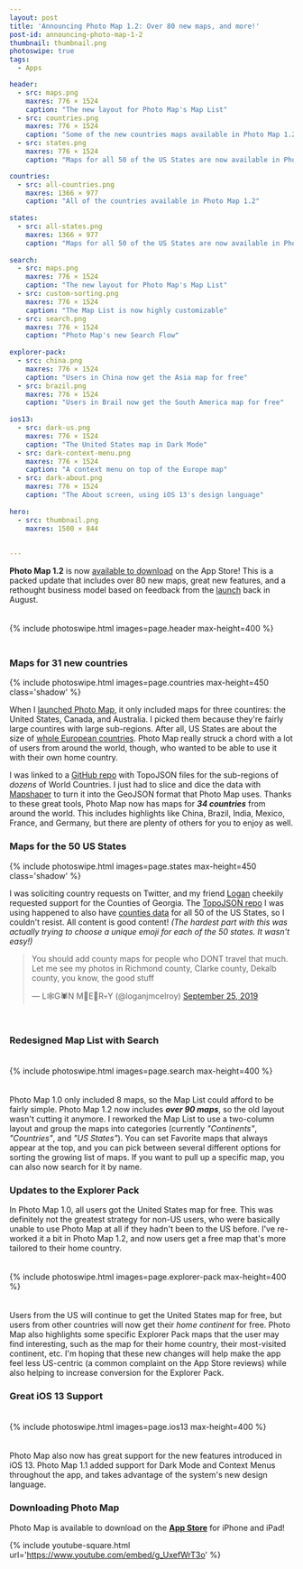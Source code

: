 ```yaml
---
layout: post
title: 'Announcing Photo Map 1.2: Over 80 new maps, and more!'
post-id: announcing-photo-map-1-2
thumbnail: thumbnail.png
photoswipe: true
tags: 
  - Apps

header:
  - src: maps.png
    maxres: 776 × 1524
    caption: "The new layout for Photo Map's Map List"
  - src: countries.png
    maxres: 776 × 1524
    caption: "Some of the new countries maps available in Photo Map 1.2"
  - src: states.png
    maxres: 776 × 1524
    caption: "Maps for all 50 of the US States are now available in Photo Map 1.2!"

countries:
  - src: all-countries.png
    maxres: 1366 × 977
    caption: "All of the countries available in Photo Map 1.2"
    
states:
  - src: all-states.png
    maxres: 1366 × 977
    caption: "Maps for all 50 of the US States are now available in Photo Map 1.2!"
    
search:
  - src: maps.png
    maxres: 776 × 1524
    caption: "The new layout for Photo Map's Map List"
  - src: custom-sorting.png
    maxres: 776 × 1524
    caption: "The Map List is now highly customizable"
  - src: search.png
    maxres: 776 × 1524
    caption: "Photo Map's new Search Flow"
    
explorer-pack:
  - src: china.png
    maxres: 776 × 1524
    caption: "Users in China now get the Asia map for free"
  - src: brazil.png
    maxres: 776 × 1524
    caption: "Users in Brail now get the South America map for free"
    
ios13:
  - src: dark-us.png
    maxres: 776 × 1524
    caption: "The United States map in Dark Mode"
  - src: dark-context-menu.png
    maxres: 776 × 1524
    caption: "A context menu on top of the Europe map"
  - src: dark-about.png
    maxres: 776 × 1524
    caption: "The About screen, using iOS 13's design language"
    
hero:
  - src: thumbnail.png
    maxres: 1500 × 844
    
    
---
```


**Photo Map 1.2** is now [available to download](https://apps.apple.com/us/app/photo-map-us-europe-more/id1472276407#?platform=iphone) on the App Store! This is a packed update that includes over 80 new maps, great new features, and a rethought business model based on feedback from the [launch](/blog/announcing-photo-map) back in August.

<div style="padding-top:20px; padding-bottom:20px;">
{% include photoswipe.html images=page.header max-height=400 %}
</div>

<!--break-->

<h3>Maps for 31 new countries</h3>

{% include photoswipe.html images=page.countries max-height=450 class='shadow' %}

When I [launched Photo Map](/blog/announcing-photo-map), it only included maps for three countires: the United States, Canada, and Australia. I picked them because they're fairly large countires with large sub-regions. After all, US States are about the size of [whole European countries](https://twentytwowords.com/map-of-u-s-states-transposed-onto-similar-european-countries-to-give-a-sense-of-size/). Photo Map really struck a chord with a lot of users from around the world, though, who wanted to be able to use it with their own home country. 

I was linked to a [GitHub repo](https://github.com/deldersveld/topojson) with TopoJSON files for the sub-regions of <i>dozens</i> of World Countries. I just had to slice and dice the data with [Mapshaper](https://mapshaper.org) to turn it into the GeoJSON format that Photo Map uses. Thanks to these great tools, Photo Map now has maps for <i><b>34 countries</b></i> from around the world. This includes highlights like China, Brazil, India, Mexico, France, and Germany, but there are plenty of others for you to enjoy as well.

<h3>Maps for the 50 US States</h3>

{% include photoswipe.html images=page.states max-height=450 class='shadow' %}

I was soliciting country requests on Twitter, and my friend [Logan](https://twitter.com/loganjmcelroy) cheekily requested support for the Counties of Georgia. The [TopoJSON repo](https://github.com/deldersveld/topojson) I was using happened to also have [counties data](https://github.com/deldersveld/topojson/tree/master/countries/us-states) for all 50 of the US States, so I couldn't resist. All content is good content! *(The hardest part with this was actually trying to choose a unique emoji for each of the 50 states. It wasn't easy!)*

<blockquote class="twitter-tweet tw-align-center"><p lang="en" dir="ltr">You should add county maps for people who DONT travel that much. Let me see my photos in Richmond county, Clarke county, Dekalb county, you know, the good stuff</p>&mdash; L🕸G🕷N M🦇E🔪R💀Y (@loganjmcelroy) <a href="https://twitter.com/loganjmcelroy/status/1176937787829800960?ref_src=twsrc%5Etfw">September 25, 2019</a></blockquote> <script async src="https://platform.twitter.com/widgets.js" charset="utf-8"></script>
<br>

<h3>Redesigned Map List with Search</h3>

<div style="padding-top:20px; padding-bottom:20px;">
{% include photoswipe.html images=page.search max-height=400 %}
</div>

Photo Map 1.0 only included 8 maps, so the Map List could afford to be fairly simple. Photo Map 1.2 now includes ***over 90 maps***, so the old layout wasn't cutting it anymore. I reworked the Map List to use a two-column layout and group the maps into categories (currently *"Continents"*, *"Countries"*, and *"US States"*). You can set Favorite maps that always appear at the top, and you can pick between several different options for sorting the growing list of maps. If you want to pull up a specific map, you can also now search for it by name.

<h3>Updates to the Explorer Pack</h3>

In Photo Map 1.0, all users got the United States map for free. This was definitely not the greatest strategy for non-US users, who were basically unable to use Photo Map at all if they hadn't been to the US before. I've re-worked it a bit in Photo Map 1.2, and now users get a free map that's more tailored to their home country.

<div style="padding-top:20px; padding-bottom:20px;">
{% include photoswipe.html images=page.explorer-pack max-height=400 %}
</div>

Users from the US will continue to get the United States map for free, but users from other countries will now get their *home continent* for free. Photo Map also highlights some specific Explorer Pack maps that the user may find interesting, such as the map for their home country, their most-visited continent, etc. I'm hoping that these new changes will help make the app feel less US-centric (a common complaint on the App Store reviews) while also helping to increase conversion for the Explorer Pack.

<h3>Great iOS 13 Support</h3>

<div style="padding-top:20px; padding-bottom:20px;">
{% include photoswipe.html images=page.ios13 max-height=400 %}
</div>

Photo Map also now has great support for the new features introduced in iOS 13. Photo Map 1.1 added support for Dark Mode and Context Menus throughout the app, and takes advantage of the system's new design language. 

<h3>Downloading Photo Map</h3>

Photo Map is available to download on the [**App Store**](https://apps.apple.com/us/app/photo-map-us-europe-more/id1472276407#?platform=iphone) for iPhone and iPad!

{% include youtube-square.html url='https://www.youtube.com/embed/g_UxefWrT3o' %}